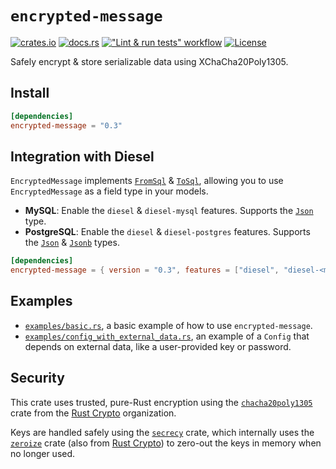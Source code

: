 # `encrypted-message`
[![crates.io](https://img.shields.io/crates/v/encrypted-message?logo=rust)](https://crates.io/crates/encrypted-message)
[![docs.rs](https://img.shields.io/docsrs/encrypted-message?logo=docs.rs)](https://docs.rs/encrypted-message)
[!["Lint & run tests" workflow](https://img.shields.io/github/actions/workflow/status/RigoOnRails/encrypted-message/development.yml?logo=github)](https://github.com/RigoOnRails/encrypted-message/actions/workflows/development.yml)
[![License](https://img.shields.io/crates/l/encrypted-message)](./LICENSE)

Safely encrypt & store serializable data using XChaCha20Poly1305.

## Install

```toml
[dependencies]
encrypted-message = "0.3"
```

## Integration with Diesel

`EncryptedMessage` implements [`FromSql`][diesel-fromsql] & [`ToSql`][diesel-tosql], allowing you to use `EncryptedMessage` as a field type in your models.

- **MySQL**: Enable the `diesel` & `diesel-mysql` features. Supports the [`Json`][diesel-json] type.
- **PostgreSQL**: Enable the `diesel` & `diesel-postgres` features. Supports the [`Json`][diesel-json] & [`Jsonb`][diesel-jsonb] types.

```toml
[dependencies]
encrypted-message = { version = "0.3", features = ["diesel", "diesel-<mysql|postgres>"] }
```

## Examples

- [`examples/basic.rs`](./examples/basic.rs), a basic example of how to use `encrypted-message`.
- [`examples/config_with_external_data.rs`](./examples/config_with_external_data.rs), an example of a `Config` that depends on external data, like a user-provided key or password.

## Security

This crate uses trusted, pure-Rust encryption using the [`chacha20poly1305`](https://crates.io/crates/chacha20poly1305) crate
from the [Rust Crypto][rust-crypto] organization.

Keys are handled safely using the [`secrecy`](https://crates.io/crates/secrecy) crate,
which internally uses the [`zeroize`](https://crates.io/crates/zeroize) crate (also from [Rust Crypto][rust-crypto])
to zero-out the keys in memory when no longer used.

[diesel-fromsql]: https://docs.diesel.rs/2.1.x/diesel/deserialize/trait.FromSql.html
[diesel-tosql]: https://docs.diesel.rs/2.1.x/diesel/serialize/trait.ToSql.html
[diesel-json]: https://docs.diesel.rs/2.1.x/diesel/sql_types/struct.Json.html
[diesel-jsonb]: https://docs.diesel.rs/2.1.x/diesel/sql_types/struct.Jsonb.html

[rust-crypto]: https://github.com/RustCrypto
